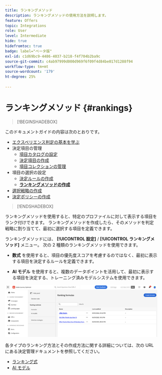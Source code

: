 ```yaml
---
title: ランキングメソッド
description: ランキングメソッドの使用方法を説明します。
feature: Offers
topic: Integrations
role: User
level: Intermediate
hide: true
hidefromtoc: true
badge: label="ベータ版"
exl-id: c1d69bc9-4486-4037-b218-f4f704b2ba9c
source-git-commit: c4ab97999d000d969f6f09f4d84be017d1288f94
workflow-type: tm+mt
source-wordcount: '179'
ht-degree: 25%

---
```


# ランキングメソッド {#rankings}

>[!BEGINSHADEBOX]

このドキュメントガイドの内容は次のとおりです。

* [エクスペリエンス判定の基本を学ぶ](gs-experience-decisioning.md)
* 決定項目の管理
   * [項目カタログの設定](catalogs.md)
   * [決定項目の作成](items.md)
   * [項目コレクションの管理](collections.md)
* 項目の選択の設定
   * [決定ルールの作成](rules.md)
   * **[ランキングメソッドの作成](ranking.md)**
* [選択戦略の作成](selection-strategies.md)
* [決定ポリシーの作成](create-decision.md)

>[!ENDSHADEBOX]

ランキングメソッドを使用すると、特定のプロファイルに対して表示する項目をランク付けできます。 ランキングメソッドを作成したら、そのメソッドを判定戦略に割り当てて、最初に選択する項目を定義できます。

ランキングメソッドには、 **[!UICONTROL 設定]** / **[!UICONTROL ランキングメソッド]** メニュー。 次の 2 種類のランキングメソッドを使用できます。

* **数式** を使用すると、項目の優先度スコアを考慮するのではなく、最初に表示する項目を決定するルールを定義できます。

* **AI モデル** を使用すると、複数のデータポイントを活用して、最初に表示する項目を決定する、トレーニング済みモデルシステムを使用できます。

![](assets/ranking-create.png)

各タイプのランキング方法とその作成方法に関する詳細については、次の URL にある決定管理ドキュメントを参照してください。

* [ランキング式](../offers/ranking/create-ranking-formulas.md)
* [AI モデル](../offers/ranking/ai-models.md)
